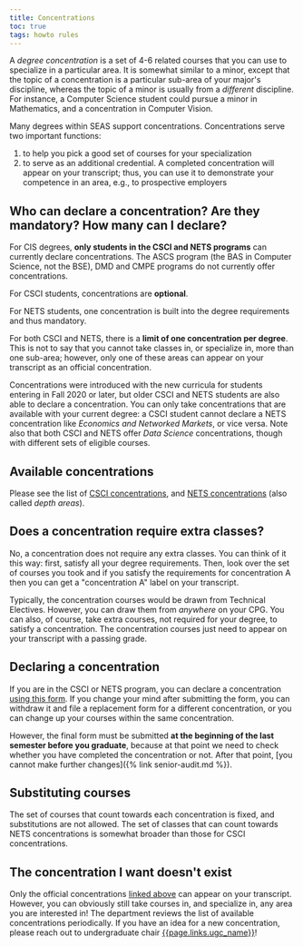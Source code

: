 ```yaml
---
title: Concentrations
toc: true
tags: howto rules
---
```


A _degree concentration_ is a set of 4-6 related courses that you can use to specialize in a particular area. It is somewhat similar to a minor, except that the topic of a concentration is a particular sub-area of your major's discipline, whereas the topic of a minor is usually from a *different* discipline. For instance, a Computer Science student could pursue a minor in Mathematics, and a concentration in Computer Vision.

Many degrees within SEAS support concentrations. Concentrations serve two important functions:
1. to help you pick a good set of courses for your specialization
2. to serve as an additional credential. A completed concentration will appear on your transcript; thus, you can use it to demonstrate your competence in an area, e.g., to prospective employers

## Who can declare a concentration? Are they mandatory? How many can I declare?

For CIS degrees, **only students in the CSCI and NETS programs** can currently declare concentrations. The ASCS program (the BAS in Computer Science, not the BSE), DMD and CMPE programs do not currently offer concentrations.

For CSCI students, concentrations are **optional**.

For NETS students, one concentration is built into the degree requirements and thus mandatory.

For both CSCI and NETS, there is a **limit of one concentration per degree**. This is not to say that you cannot take classes in, or specialize in, more than one sub-area; however, only one of these areas can appear on your transcript as an official concentration.

Concentrations were introduced with the new curricula for students entering in Fall 2020 or later, but older CSCI and NETS students are also able to declare a concentration. You can only take concentrations that are available with your current degree: a CSCI student cannot declare a NETS concentration like _Economics and Networked Markets_, or vice versa. Note also that both CSCI and NETS offer _Data Science_ concentrations, though with different sets of eligible courses.

## Available concentrations

Please see the list of [CSCI concentrations](https://www.cis.upenn.edu/undergraduate/program-options/concentrations/), and [NETS concentrations](https://www.nets.upenn.edu/long/nets-curriculum) (also called _depth areas_).

## Does a concentration require extra classes?

No, a concentration does not require any extra classes. You can think of it this way: first, satisfy all your degree requirements. Then, look over the set of courses you took and if you satisfy the requirements for concentration A then you can get a "concentration A" label on your transcript.

Typically, the concentration courses would be drawn from Technical Electives. However, you can draw them from _anywhere_ on your CPG. You can also, of course, take extra courses, not required for your degree, to satisfy a concentration. The concentration courses just need to appear on your transcript with a passing grade.

## Declaring a concentration

If you are in the CSCI or NETS program, you can declare a concentration [using this form](https://forms.cis.upenn.edu/). If you change your mind after submitting the form, you can withdraw it and file a replacement form for a different concentration, or you can change up your courses within the same concentration.

However, the final form must be submitted **at the beginning of the last semester before you graduate**, because at that point we need to check whether you have completed the concentration or not. After that point, [you cannot make further changes]({% link senior-audit.md %}).

## Substituting courses

The set of courses that count towards each concentration is fixed, and substitutions are not allowed. The set of classes that can count towards NETS concentrations is somewhat broader than those for CSCI concentrations.

## The concentration I want doesn't exist

Only the official concentrations [linked above](#available-concentrations) can appear on your transcript. However, you can obviously still take courses in, and specialize in, any area you are interested in! The department reviews the list of available concentrations periodically. If you have an idea for a new concentration, please reach out to undergraduate chair [{{page.links.ugc_name}}](mailto:{{page.links.ugc_email}})!
